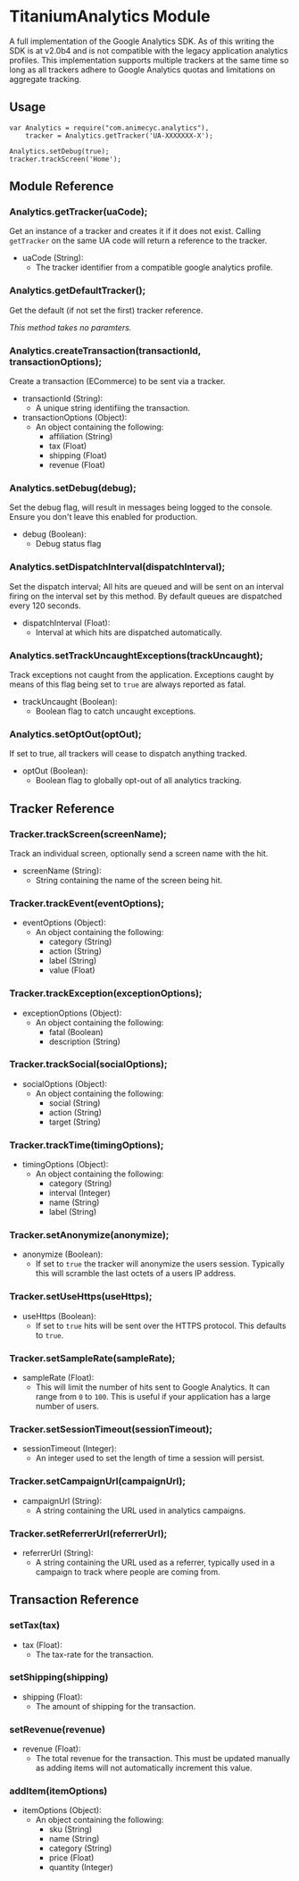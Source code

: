 # TitaniumAnalytics Module

A full implementation of the Google Analytics SDK. As of this writing the SDK is at v2.0b4 and is not compatible with the legacy application analytics profiles. This implementation supports multiple trackers at the same time so long as all trackers adhere to Google Analytics quotas and limitations on aggregate tracking.

## Usage

	var Analytics = require("com.animecyc.analytics"),
		tracker = Analytics.getTracker('UA-XXXXXXX-X');

	Analytics.setDebug(true);
	tracker.trackScreen('Home');

## Module Reference

### Analytics.getTracker(uaCode);

Get an instance of a tracker and creates it if it does not exist. Calling `getTracker` on the same UA code will return a reference to the tracker.

- uaCode (String):
	- The tracker identifier from a compatible google analytics profile.

### Analytics.getDefaultTracker();

Get the default (if not set the first) tracker reference.

*This method takes no paramters.*

### Analytics.createTransaction(transactionId, transactionOptions);

Create a transaction (ECommerce) to be sent via a tracker.

- transactionId (String):
	- A unique string identifiing the transaction.
- transactionOptions (Object):
	- An object containing the following:
		- affiliation (String)
		- tax (Float)
		- shipping (Float)
		- revenue (Float)

### Analytics.setDebug(debug);

Set the debug flag, will result in messages being logged to the console. Ensure you don't leave this enabled for production.

- debug (Boolean):
	- Debug status flag

### Analytics.setDispatchInterval(dispatchInterval);

Set the dispatch interval; All hits are queued and will be sent on an interval firing on the interval set by this method. By default queues are dispatched every 120 seconds.

- dispatchInterval (Float):
	- Interval at which hits are dispatched automatically.

### Analytics.setTrackUncaughtExceptions(trackUncaught);

Track exceptions not caught from the application. Exceptions caught by means of this flag being set to `true` are always reported as fatal.

- trackUncaught (Boolean):
	- Boolean flag to catch uncaught exceptions.

### Analytics.setOptOut(optOut);

If set to true, all trackers will cease to dispatch anything tracked.

- optOut (Boolean):
	- Boolean flag to globally opt-out of all analytics tracking.

## Tracker Reference

### Tracker.trackScreen(screenName);

Track an individual screen, optionally send a screen name with the hit.

- screenName (String):
	- String containing the name of the screen being hit.

### Tracker.trackEvent(eventOptions);

- eventOptions (Object):
	- An object containing the following:
		- category (String)
		- action (String)
		- label (String)
		- value (Float)

### Tracker.trackException(exceptionOptions);

- exceptionOptions (Object):
	- An object containing the following:
		- fatal (Boolean)
		- description (String)

### Tracker.trackSocial(socialOptions);

- socialOptions (Object):
	- An object containing the following:
		- social (String)
		- action (String)
		- target (String)

### Tracker.trackTime(timingOptions);

- timingOptions (Object):
	- An object containing the following:
		- category (String)
		- interval (Integer)
		- name (String)
		- label (String)

### Tracker.setAnonymize(anonymize);

- anonymize (Boolean):
	- If set to `true` the tracker will anonymize the users session. Typically this will scramble the last octets of a users IP address.

### Tracker.setUseHttps(useHttps);

- useHttps (Boolean):
	- If set to `true` hits will be sent over the HTTPS protocol. This defaults to `true`.

### Tracker.setSampleRate(sampleRate);

- sampleRate (Float):
	- This will limit the number of hits sent to Google Analytics. It can range from `0` to `100`. This is useful if your application has a large number of users.

### Tracker.setSessionTimeout(sessionTimeout);

- sessionTimeout (Integer):
	- An integer used to set the length of time a session will persist.

### Tracker.setCampaignUrl(campaignUrl);

- campaignUrl (String):
	- A string containing the URL used in analytics campaigns.

### Tracker.setReferrerUrl(referrerUrl);

- referrerUrl (String):
	- A string containing the URL used as a referrer, typically used in a campaign to track where people are coming from.

## Transaction Reference

### setTax(tax)

- tax (Float):
	- The tax-rate for the transaction.

### setShipping(shipping)

- shipping (Float):
	- The amount of shipping for the transaction.

### setRevenue(revenue)

- revenue (Float):
	- The total revenue for the transaction. This must be updated manually as adding items will not automatically increment this value.

### addItem(itemOptions)

- itemOptions (Object):
	- An object containing the following:
		- sku (String)
		- name (String)
		- category (String)
		- price (Float)
		- quantity (Integer)
